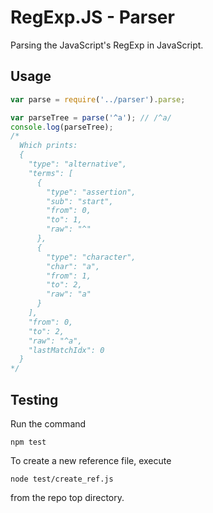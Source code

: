 # RegExp.JS - Parser

Parsing the JavaScript's RegExp in JavaScript.

## Usage

```js
var parse = require('../parser').parse;

var parseTree = parse('^a'); // /^a/
console.log(parseTree);
/*
  Which prints:
  {
    "type": "alternative",
    "terms": [
      {
        "type": "assertion",
        "sub": "start",
        "from": 0,
        "to": 1,
        "raw": "^"
      },
      {
        "type": "character",
        "char": "a",
        "from": 1,
        "to": 2,
        "raw": "a"
      }
    ],
    "from": 0,
    "to": 2,
    "raw": "^a",
    "lastMatchIdx": 0
  }
*/
```

## Testing

Run the command

```
npm test
```

To create a new reference file, execute

```
node test/create_ref.js
```

from the repo top directory.